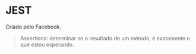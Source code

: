 # JEST

Criado pelo Facebook.

> Assertions: determinar se o resultado de um método, é exatamente o que estou esperando.